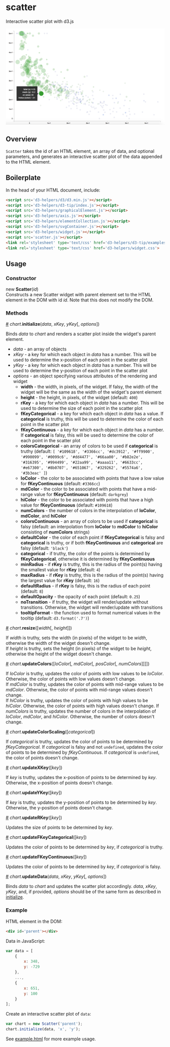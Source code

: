 # scatter
Interactive scatter plot with d3.js

![alt text](https://raw.githubusercontent.com/alexrfling/scatter/master/img/example.png)

## Overview
`Scatter` takes the id of an HTML element, an array of data, and optional parameters, and generates an interactive scatter plot of the data appended to the HTML element.

## Boilerplate
In the head of your HTML document, include:
```html
<script src='d3-helpers/d3/d3.min.js'></script>
<script src='d3-helpers/d3-tip/index.js'></script>
<script src='d3-helpers/graphicalElement.js'></script>
<script src='d3-helpers/axis.js'></script>
<script src='d3-helpers/elementCollection.js'></script>
<script src='d3-helpers/svgContainer.js'></script>
<script src='d3-helpers/widget.js'></script>
<script src='scatter.js'></script>
<link rel='stylesheet' type='text/css' href='d3-helpers/d3-tip/examples/example-styles.css'>
<link rel='stylesheet' type='text/css' href='d3-helpers/widget.css'>
```

## Usage

### Constructor
new **Scatter**(_id_)  
Constructs a new Scatter widget with parent element set to the HTML element in the DOM with id _id_. Note that this does not modify the DOM.

### Methods
<a name='initialize' href='#initialize'>#</a> _chart_.**initialize**(_data_, _xKey_, _yKey_[, _options_])

Binds _data_ to _chart_ and renders a scatter plot inside the widget's parent element.
* _data_ - an array of objects
* _xKey_ - a key for which each object in _data_ has a number. This will be used to determine the x-position of each point in the scatter plot
* _yKey_ - a key for which each object in _data_ has a number. This will be used to determine the y-position of each point in the scatter plot
* _options_ - an object specifying various attributes of the rendering and widget
  * **width** - the width, in pixels, of the widget. If falsy, the width of the widget will be the same as the width of the widget's parent element
  * **height** - the height, in pixels, of the widget (default: `400`)
  * **rKey** - a key for which each object in _data_ has a number. This will be used to determine the size of each point in the scatter plot
  * **fKeyCategorical** - a key for which each object in _data_ has a value. If **categorical** is truthy, this will be used to determine the color of each point in the scatter plot
  * **fKeyContinuous** - a key for which each object in _data_ has a number. If **categorical** is falsy, this will be used to determine the color of each point in the scatter plot
  * **colorsCategorical** - an array of colors to be used if **categorical** is truthy (default: `[
      '#109618', '#3366cc', '#dc3912', '#ff9900', '#990099',
      '#0099c6', '#dd4477', '#66aa00', '#b82e2e', '#316395',
      '#994499', '#22aa99', '#aaaa11', '#6633cc', '#e67300',
      '#8b0707', '#651067', '#329262', '#5574a6', '#3b3eac'
  ]`)
  * **loColor** - the color to be associated with points that have a low value for **fKeyContinuous** (default: `#3366cc`)
  * **mdColor** - the color to be associated with points that have a mid-range value for **fKeyContinuous** (default: `darkgrey`)
  * **hiColor** - the color to be associated with points that have a high value for **fKeyContinuous** (default: `#109618`)
  * **numColors** - the number of colors in the interpolation of **loColor**, **mdColor**, and **hiColor**
  * **colorsContinuous** - an array of colors to be used if **categorical** is falsy (default: an interpolation from **loColor** to **mdColor** to **hiColor** consisting of **numColors** strings)
  * **defaultColor** - the color of each point if **fKeyCategorical** is falsy and **categorical** is truthy, or if both **fKeyContinuous** and **categorical** are falsy (default: `'black'`)
  * **categorical** - if truthy, the color of the points is determined by **fKeyCategorical**, otherwise it is determined by **fKeyContinuous**
  * **minRadius** - if **rKey** is truthy, this is the radius of the point(s) having the smallest value for **rKey** (default: `4`)
  * **maxRadius** - if **rKey** is truthy, this is the radius of the point(s) having the largest value for **rKey** (default: `16`)
  * **defaultRadius** - if **rKey** is falsy, this is the radius of each point (default: `8`)
  * **defaultOpacity** - the opacity of each point (default: `0.25`)
  * **noTransition** - if truthy, the widget will render/update without transitions. Otherwise, the widget will render/update with transitions
  * **tooltipFormat** - the function used to format numerical values in the tooltip (default: `d3.format('.7')`)

<a name='resize' href='#resize'>#</a> _chart_.**resize**([_width_[, _height_]])

If _width_ is truthy, sets the width (in pixels) of the widget to be _width_, otherwise the width of the widget doesn't change.  
If _height_ is truthy, sets the height (in pixels) of the widget to be _height_, otherwise the height of the widget doesn't change.

<a name='updateColors' href='#updateColors'>#</a> _chart_.**updateColors**([_loColor_[, _mdColor_[, _posColor_[, _numColors_]]]])

If _loColor_ is truthy, updates the color of points with low values to be _loColor_. Otherwise, the color of points with low values doesn't change.  
If _mdColor_ is truthy, updates the color of points with mid-range values to be _mdColor_. Otherwise, the color of points with mid-range values doesn't change.  
If _hiColor_ is truthy, updates the color of points with high values to be _hiColor_. Otherwise, the color of points with high values doesn't change.
If _numColors_ is truthy, updates the number of colors in the interpolation of _loColor_, _mdColor_, and _hiColor_. Otherwise, the number of colors doesn't change.

<a name='updateColorScaling' href='#updateColorScaling'>#</a> _chart_.**updateColorScaling**([_categorical_])

If _categorical_ is truthy, updates the color of points to be determined by _fKeyCategorical_. If _categorical_ is falsy and not `undefined`, updates the color of points to be determined by _fKeyContinuous_. If _categorical_ is `undefined`, the color of points doesn't change.

<a name='updateXKey' href='#updateXKey'>#</a> _chart_.**updateXKey**([_key_])

If _key_ is truthy, updates the x-position of points to be determined by _key_. Otherwise, the x-position of points doesn't change.

<a name='updateYKey' href='#updateYKey'>#</a> _chart_.**updateYKey**([_key_])

If _key_ is truthy, updates the y-position of points to be determined by _key_. Otherwise, the y-position of points doesn't change.

<a name='updateRKey' href='#updateRKey'>#</a> _chart_.**updateRKey**([_key_])

Updates the size of points to be determined by _key_.

<a name='updateFKeyCategorical' href='#updateFKeyCategorical'>#</a> _chart_.**updateFKeyCategorical**([_key_])

Updates the color of points to be determined by _key_, if _categorical_ is truthy.

<a name='updateFKeyContinuous' href='#updateFKeyContinuous'>#</a> _chart_.**updateFKeyContinuous**([_key_])

Updates the color of points to be determined by _key_, if _categorical_ is falsy.

<a name='updateData' href='#updateData'>#</a> _chart_.**updateData**(_data_, _xKey_, _yKey_[, _options_])

Binds _data_ to _chart_ and updates the scatter plot accordingly. _data_, _xKey_, _yKey_, and, if provided, _options_ should be of the same form as described in <a href='#initialize'>initialize</a>.

### Example
HTML element in the DOM:
```html
<div id='parent'></div>
```
Data in JavaScript:
```js
var data = [
    {
        x: 348,
        y: -729
    },
    ...,
    {
        x: 651,
        y: 100
    }
];
```
Create an interactive scatter plot of `data`:
```js
var chart = new Scatter('parent');
chart.initialize(data, 'x', 'y');
```
See <a href='https://github.com/alexrfling/scatter/blob/master/example.html'>example.html</a> for more example usage.

